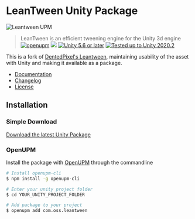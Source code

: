 # LeanTween Unity Package

![Leantween UPM](https://repository-images.githubusercontent.com/108003426/f2531b80-04a1-11ea-8f7e-21ead711a42f)
> LeanTween is an efficient tweening engine for the Unity 3d engine  
[![openupm](https://img.shields.io/npm/v/com.oss.leantween?label=openupm&registry_uri=https://package.openupm.com)](https://openupm.com/packages/com.oss.leantween/) [![](https://img.shields.io/github/release-date/JohannesDeml/LeanTween.svg)](https://github.com/JohannesDeml/LeanTween/releases)  [![Unity 5.6 or later](https://img.shields.io/badge/unity-5.6%20or%20later-blue.svg?logo=unity&cacheSeconds=2592000)](https://unity3d.com/get-unity/download/archive)  [![Tested up to Unity 2020.2](https://img.shields.io/badge/tested%20up%20to%20unity-2020.2-green.svg?logo=unity&cacheSeconds=2592000)](https://unity3d.com/get-unity/download/archive)

This is a fork of [DentedPixel's Leantween](https://github.com/dentedpixel/LeanTween), maintaining usability of the asset with Unity and making it available as a package.

* [Documentation](http://dentedpixel.com/LeanTweenDocumentation/classes/LeanTween.html)
* [Changelog](./CHANGELOG.md)
* [License](./LICENSE.md)

## Installation

### Simple Download
[Download the latest Unity Package](../../releases/latest)

### OpenUPM

Install the package with [OpenUPM](https://openupm.com/) through the commandline

```sh
# Install openupm-cli
$ npm install -g openupm-cli

# Enter your unity project folder
$ cd YOUR_UNITY_PROJECT_FOLDER

# Add package to your project
$ openupm add com.oss.leantween
```
